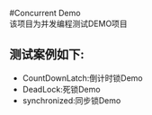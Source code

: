 #Concurrent Demo  
该项目为并发编程测试DEMO项目
## 测试案例如下:
+ CountDownLatch:倒计时锁Demo
+ DeadLock:死锁Demo
+ synchronized:同步锁Demo
